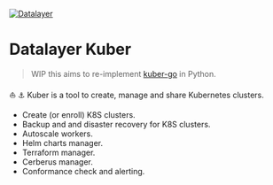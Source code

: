[![Datalayer](https://raw.githubusercontent.com/datalayer/datalayer/main/res/logo/datalayer-25.svg?sanitize=true)](https://datalayer.io)

# Datalayer Kuber

> WIP this aims to re-implement [kuber-go](https://github.com/datalayer-attic/kuber-go) in Python.

⛵️ ⚓️ Kuber is a tool to create, manage and share Kubernetes clusters.

- Create (or enroll) K8S clusters.
- Backup and and disaster recovery for K8S clusters.
- Autoscale workers.
- Helm charts manager.
- Terraform manager.
- Cerberus manager.
- Conformance check and alerting.
<!--
Read more on the [Kuber Website](https://kuber.sh).

Build and install Kuber.

```bash
make build && \
  make install
```

You need a running minikube instance and a running K8S proxy.

```bash
dla minikube-start && \
  dla k8s-dashboard
```

Start the local Kuber server.

```bash
make build && \
  make start
```
-->
